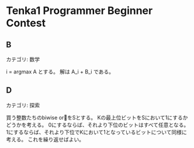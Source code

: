# Tenka1 Programmer Beginner Contest

## B
カテゴリ: 数学

i = argmax A とする。
解は A_i + B_i である。

## D
カテゴリ: 探索

買う整数たちのbiwise orをSとする。
Kの最上位ビットをSにおいて1にするかどうかを考える。
0にするならば、それより下位のビットはすべて任意となる。
1にするならば、それより下位でKにおいて1となっているビットについて同様に考える。
これを繰り返せばよい。
